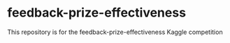 # feedback-prize-effectiveness
This repository is for the feedback-prize-effectiveness Kaggle competition
